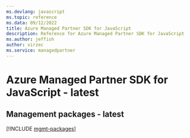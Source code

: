 ```yaml
---
ms.devlang: javascript
ms.topic: reference
ms.data: 09/12/2022
title: Azure Managed Partner SDK for JavaScript
description: Reference for Azure Managed Partner SDK for JavaScript
ms.author: jeffish
author: xirzec
ms.service: managedpartner
---
```

# Azure Managed Partner SDK for JavaScript - latest

## Management packages - latest
[!INCLUDE [mgmt-packages](managed-partner-mgmt-index.md)]